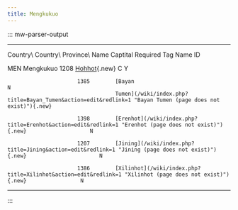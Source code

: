 ```yaml
---
title: Mengkukuo
---
```


::: mw-parser-output

---

Country\ Country\ Province\ Name Captital Required
Tag Name ID

MEN Mengkukuo 1208 [Hohhot](/wiki/index.php?title=Hohhot&action=edit&redlink=1 "Hohhot (page does not exist)"){.new} C Y

                          1385        [Bayan                                                                                                                  N
                                      Tumen](/wiki/index.php?title=Bayan_Tumen&action=edit&redlink=1 "Bayan Tumen (page does not exist)"){.new}

                          1398        [Erenhot](/wiki/index.php?title=Erenhot&action=edit&redlink=1 "Erenhot (page does not exist)"){.new}                    N

                          1207        [Jining](/wiki/index.php?title=Jining&action=edit&redlink=1 "Jining (page does not exist)"){.new}                       N

                          1386        [Xilinhot](/wiki/index.php?title=Xilinhot&action=edit&redlink=1 "Xilinhot (page does not exist)"){.new}                 N

---

:::
